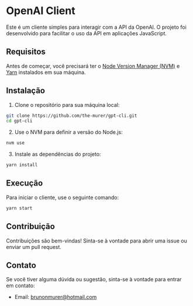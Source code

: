 # OpenAI Client

Este é um cliente simples para interagir com a API da OpenAI. O projeto foi desenvolvido para facilitar o uso da API em aplicações JavaScript.

## Requisitos

Antes de começar, você precisará ter o [Node Version Manager (NVM)](https://github.com/nvm-sh/nvm) e [Yarn](https://yarnpkg.com/) instalados em sua máquina.

## Instalação

1. Clone o repositório para sua máquina local:
```bash
git clone https://github.com/the-murer/gpt-cli.git
cd gpt-cli
```

2. Use o NVM para definir a versão do Node.js:
```bash
nvm use
```

3. Instale as dependências do projeto:
```bash
yarn install
```

## Execução

Para iniciar o cliente, use o seguinte comando:

```bash
yarn start
```

## Contribuição

Contribuições são bem-vindas! Sinta-se à vontade para abrir uma issue ou enviar um pull request.

## Contato

Se você tiver alguma dúvida ou sugestão, sinta-se à vontade para entrar em contato:
- Email: brunonmurer@hotmail.com